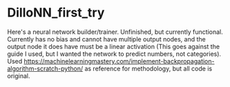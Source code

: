 # DilloNN_first_try
Here's a neural network builder/trainer. Unfinished, but currently functional. Currently has no bias and cannot have multiple output nodes, and the output node it does have must be a linear activation (This goes against the guide I used, but I wanted the network to predict numbers, not categories). Used https://machinelearningmastery.com/implement-backpropagation-algorithm-scratch-python/ as reference for methodology, but all code is original. 
